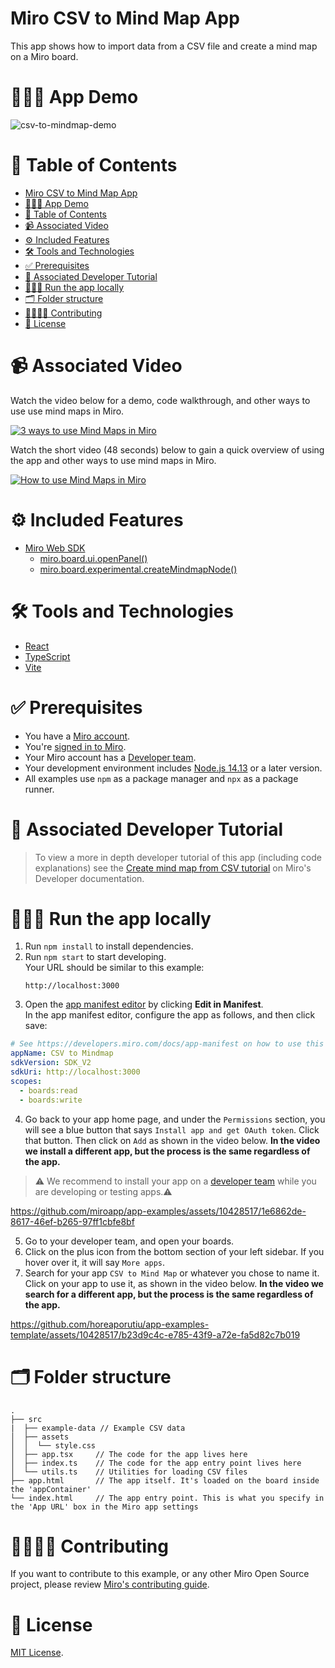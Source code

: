 # Miro CSV to Mind Map App

This app shows how to import data from a CSV file and create a mind map on a Miro board.

# 👨🏻‍💻 App Demo

![csv-to-mindmap-demo](https://github.com/miroapp/app-examples/assets/10428517/9bc2274f-11f0-4974-973d-eb97da2ddea1)

# 📒 Table of Contents

- [Miro CSV to Mind Map App](#miro-csv-to-mind-map-app)
- [👨🏻‍💻 App Demo](#-app-demo)
- [📒 Table of Contents](#-table-of-contents)
- [📹 Associated Video ](#-associated-video-)
- [⚙️ Included Features ](#️-included-features-)
- [🛠️ Tools and Technologies ](#️-tools-and-technologies-)
- [✅ Prerequisites ](#-prerequisites-)
- [📖 Associated Developer Tutorial ](#-associated-developer-tutorial-)
- [🏃🏽‍♂️ Run the app locally ](#️-run-the-app-locally-)
- [🗂️ Folder structure ](#️-folder-structure-)
- [🫱🏻‍🫲🏽 Contributing ](#-contributing-)
- [🪪 License ](#-license-)

# 📹 Associated Video <a name="video"></a>

Watch the video below for a demo, code walkthrough, and other ways to use use mind maps in Miro.

[![3 ways to use Mind Maps in Miro](https://img.youtube.com/vi/z-kGniEBgZQ/0.jpg)](https://youtu.be/z-kGniEBgZQ)

Watch the short video (48 seconds) below to gain a quick overview of using the app and other ways to use mind maps in Miro.

[![How to use Mind Maps in Miro](https://img.youtube.com/vi/thKZa4zGduc/0.jpg)](https://youtu.be/thKZa4zGduc)

# ⚙️ Included Features <a name="features"></a>

- [Miro Web SDK](https://developers.miro.com/docs/web-sdk-reference)
  - [miro.board.ui.openPanel()](https://developers.miro.com/docs/ui_boardui#openpanel)
  - [miro.board.experimental.createMindmapNode()](https://developers.miro.com/docs/experimental_experimental#createmindmapnode)

# 🛠️ Tools and Technologies <a name="tools"></a>

- [React](https://react.dev/)
- [TypeScript](https://www.typescriptlang.org/)
- [Vite](https://vitejs.dev/)

# ✅ Prerequisites <a name="prerequisites"></a>

- You have a [Miro account](https://miro.com/signup/).
- You're [signed in to Miro](https://miro.com/login/).
- Your Miro account has a [Developer team](https://developers.miro.com/docs/create-a-developer-team).
- Your development environment includes [Node.js 14.13](https://nodejs.org/en/download) or a later version.
- All examples use `npm` as a package manager and `npx` as a package runner.

# 📖 Associated Developer Tutorial <a name="tutorial"></a>

> To view a more in depth developer tutorial
> of this app (including code explanations) see the [Create mind map from CSV tutorial](https://developers.miro.com/docs/create-mind-map-from-csv) on Miro's Developer documentation.

# 🏃🏽‍♂️ Run the app locally <a name="run"></a>

1. Run `npm install` to install dependencies.
2. Run `npm start` to start developing. \
   Your URL should be similar to this example:
   ```
   http://localhost:3000
   ```
3. Open the [app manifest editor](https://developers.miro.com/docs/manually-create-an-app#step-2-configure-your-app-in-miro) by clicking **Edit in Manifest**. \
   In the app manifest editor, configure the app as follows, and then click save:

```yaml
# See https://developers.miro.com/docs/app-manifest on how to use this
appName: CSV to Mindmap
sdkVersion: SDK_V2
sdkUri: http://localhost:3000
scopes:
  - boards:read
  - boards:write
```

4. Go back to your app home page, and under the `Permissions` section, you will see a blue button that says `Install app and get OAuth token`. Click that button. Then click on `Add` as shown in the video below. <b>In the video we install a different app, but the process is the same regardless of the app.</b>

> ⚠️ We recommend to install your app on a [developer team](https://developers.miro.com/docs/create-a-developer-team) while you are developing or testing apps.⚠️

https://github.com/miroapp/app-examples/assets/10428517/1e6862de-8617-46ef-b265-97ff1cbfe8bf

5. Go to your developer team, and open your boards.
6. Click on the plus icon from the bottom section of your left sidebar. If you hover over it, it will say `More apps`.
7. Search for your app `CSV to Mind Map` or whatever you chose to name it. Click on your app to use it, as shown in the video below. <b>In the video we search for a different app, but the process is the same regardless of the app.</b>

https://github.com/horeaporutiu/app-examples-template/assets/10428517/b23d9c4c-e785-43f9-a72e-fa5d82c7b019

# 🗂️ Folder structure <a name="folder"></a>

```
.
├── src
|  ├── example-data // Example CSV data
│  ├── assets
│  │  └── style.css
│  ├── app.tsx     // The code for the app lives here
│  ├── index.ts    // The code for the app entry point lives here
│  └── utils.ts    // Utilities for loading CSV files
├── app.html       // The app itself. It's loaded on the board inside the 'appContainer'
└── index.html     // The app entry point. This is what you specify in the 'App URL' box in the Miro app settings
```

# 🫱🏻‍🫲🏽 Contributing <a name="contributing"></a>

If you want to contribute to this example, or any other Miro Open Source project, please review [Miro's contributing guide](https://github.com/miroapp/app-examples/blob/main/CONTRIBUTING.md).

# 🪪 License <a name="license"></a>

[MIT License](https://github.com/miroapp/app-examples/blob/main/LICENSE).
